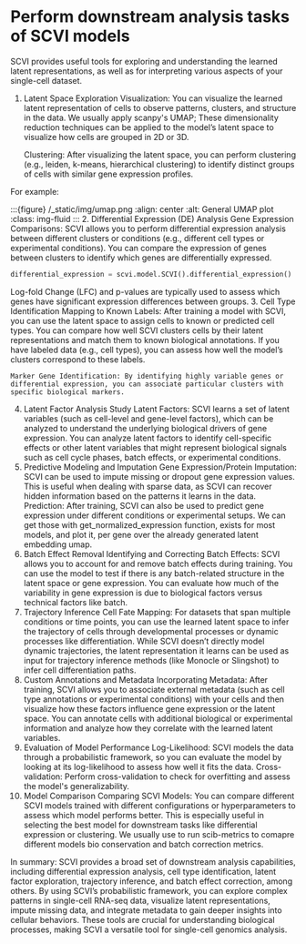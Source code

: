 # Perform downstream analysis tasks of SCVI models

SCVI provides useful tools for exploring and understanding the learned latent representations, as well as for interpreting various aspects of your single-cell dataset.

1. Latent Space Exploration
Visualization: You can visualize the learned latent representation of cells to observe patterns, clusters, and structure in the data.
We usually apply scanpy's UMAP; These dimensionality reduction techniques can be applied to the model’s latent space to visualize how cells are grouped in 2D or 3D.

    Clustering: After visualizing the latent space, you can perform clustering (e.g., leiden, k-means, hierarchical clustering) to identify distinct groups of cells with similar gene expression profiles.

For example:

:::{figure} /\_static/img/umap.png
:align: center
:alt: General UMAP plot
:class: img-fluid
:::
2. Differential Expression (DE) Analysis
Gene Expression Comparisons: SCVI allows you to perform differential expression analysis between different clusters or conditions (e.g., different cell types or experimental conditions).
You can compare the expression of genes between clusters to identify which genes are differentially expressed.
```python
differential_expression = scvi.model.SCVI().differential_expression()
```
Log-fold Change (LFC) and p-values are typically used to assess which genes have significant expression differences between groups.
3. Cell Type Identification
Mapping to Known Labels: After training a model with SCVI, you can use the latent space to assign cells to known or predicted cell types. You can compare how well SCVI clusters cells by their latent representations and match them to known biological annotations.
If you have labeled data (e.g., cell types), you can assess how well the model’s clusters correspond to these labels.

    Marker Gene Identification: By identifying highly variable genes or differential expression, you can associate particular clusters with specific biological markers.
4. Latent Factor Analysis
Study Latent Factors: SCVI learns a set of latent variables (such as cell-level and gene-level factors), which can be analyzed to understand the underlying biological drivers of gene expression.
You can analyze latent factors to identify cell-specific effects or other latent variables that might represent biological signals such as cell cycle phases, batch effects, or experimental conditions.
5. Predictive Modeling and Imputation
Gene Expression/Protein Imputation: SCVI can be used to impute missing or dropout gene expression values. This is useful when dealing with sparse data, as SCVI can recover hidden information based on the patterns it learns in the data.
Prediction: After training, SCVI can also be used to predict gene expression under different conditions or experimental setups.
We can get those with get_normalized_expression function, exists for most models, and plot it, per gene over the already generated latent embedding umap.
6. Batch Effect Removal
Identifying and Correcting Batch Effects: SCVI allows you to account for and remove batch effects during training. You can use the model to test if there is any batch-related structure in the latent space or gene expression.
You can evaluate how much of the variability in gene expression is due to biological factors versus technical factors like batch.
7. Trajectory Inference
Cell Fate Mapping: For datasets that span multiple conditions or time points, you can use the learned latent space to infer the trajectory of cells through developmental processes or dynamic processes like differentiation.
While SCVI doesn’t directly model dynamic trajectories, the latent representation it learns can be used as input for trajectory inference methods (like Monocle or Slingshot) to infer cell differentiation paths.
8. Custom Annotations and Metadata
Incorporating Metadata: After training, SCVI allows you to associate external metadata (such as cell type annotations or experimental conditions) with your cells and then visualize how these factors influence gene expression or the latent space.
You can annotate cells with additional biological or experimental information and analyze how they correlate with the learned latent variables.
9. Evaluation of Model Performance
Log-Likelihood: SCVI models the data through a probabilistic framework, so you can evaluate the model by looking at its log-likelihood to assess how well it fits the data.
Cross-validation: Perform cross-validation to check for overfitting and assess the model's generalizability.
10. Model Comparison
Comparing SCVI Models: You can compare different SCVI models trained with different configurations or hyperparameters to assess which model performs better. This is especially useful in selecting the best model for downstream tasks like differential expression or clustering.
We usually use to run scib-metrics to comapre different models bio conservation and batch correction metrics.

In summary:
SCVI provides a broad set of downstream analysis capabilities, including differential expression analysis, cell type identification, latent factor exploration, trajectory inference, and batch effect correction, among others. By using SCVI’s probabilistic framework, you can explore complex patterns in single-cell RNA-seq data, visualize latent representations, impute missing data, and integrate metadata to gain deeper insights into cellular behaviors. These tools are crucial for understanding biological processes, making SCVI a versatile tool for single-cell genomics analysis.
